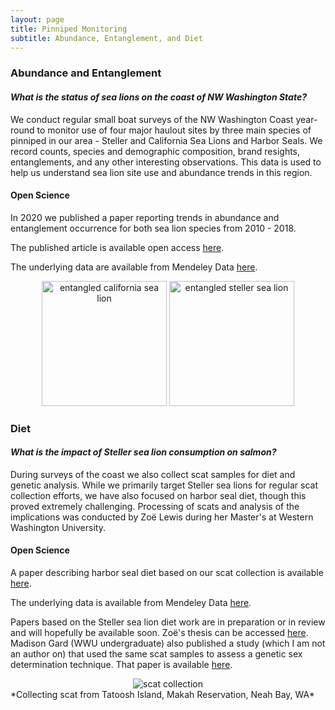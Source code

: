 ```yaml
---
layout: page
title: Pinniped Monitoring
subtitle: Abundance, Entanglement, and Diet
---
```



### Abundance and Entanglement

#### *What is the status of sea lions on the coast of NW Washington State?*

We conduct regular small boat surveys of the NW Washington Coast year-round to monitor use of four major haulout sites by three main species of pinniped in our area - Steller and California Sea Lions and Harbor Seals. We record counts, species and demographic composition, brand resights, entanglements, and any other interesting observations. This data is used to help us understand sea lion site use and abundance trends in this region. 

#### Open Science

In 2020 we published a paper reporting trends in abundance and entanglement occurrence for both sea lion species from 2010 - 2018. 

The published article is available open access [here](https://journals.plos.org/plosone/article?id=10.1371/journal.pone.0237178). 

The underlying data are available from Mendeley Data [here](https://data.mendeley.com/datasets/447sm2rwrk/1).

<center>
  <img src="https://lizallyn.github.io/assets/img/ent_zc.png" alt="entangled california sea lion" height = "200" />
  <img src="https://lizallyn.github.io/assets/img/ent_ej.png" alt="entangled steller sea lion" height = "200" />
</center>


### Diet

#### *What is the impact of Steller sea lion consumption on salmon?*

During surveys of the coast we also collect scat samples for diet and genetic analysis. While we primarily target Steller sea lions for regular scat collection efforts, we have also focused on harbor seal diet, though this proved extremely challenging. Processing of scats and analysis of the implications was conducted by Zoë Lewis during her Master's at Western Washington University. 

#### Open Science

A paper describing harbor seal diet based on our scat collection is available [here](https://bioone.org/journals/northwestern-naturalist/volume-104/issue-3/NWN22-17/FIRST-DIET-DESCRIPTION-OF-THE-HARBOR-SEAL-PHOCA-VITULINA-IN/10.1898/NWN22-17.short).

The underlying data is available from Mendeley Data [here](https://data.mendeley.com/datasets/mb5pjwzdc2/1).

Papers based on the Steller sea lion diet work are in preparation or in review and will hopefully be available soon. Zoë's thesis can be accessed [here](https://faculty.aceveda.wwu.edu/PDFs/theses/Lewis%20thesis.pdf).
Madison Gard (WWU undergraduate) also published a study (which I am not an author on) that used the same scat samples to assess a genetic sex determination technique. That paper is available [here](https://link.springer.com/article/10.1007/s12686-024-01358-2).


<center>
<img src="https://lizallyn.github.io/assets/img/scat.jpg" alt="scat collection" />
</center>
*Collecting scat from Tatoosh Island, Makah Reservation, Neah Bay, WA*

